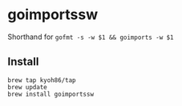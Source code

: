 # goimportssw

Shorthand for `gofmt -s -w $1 && goimports -w $1`

## Install

```
brew tap kyoh86/tap
brew update
brew install goimportssw
```
